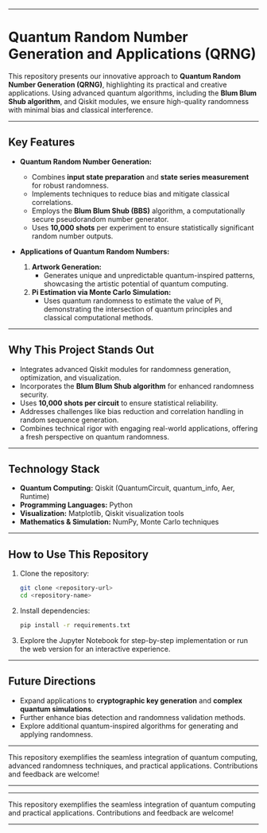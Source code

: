 

---

# **Quantum Random Number Generation and Applications (QRNG)**  

This repository presents our innovative approach to **Quantum Random Number Generation (QRNG)**, highlighting its practical and creative applications. Using advanced quantum algorithms, including the **Blum Blum Shub algorithm**, and Qiskit modules, we ensure high-quality randomness with minimal bias and classical interference.  

---

## **Key Features**
- **Quantum Random Number Generation:**
  - Combines **input state preparation** and **state series measurement** for robust randomness.
  - Implements techniques to reduce bias and mitigate classical correlations.  
  - Employs the **Blum Blum Shub (BBS)** algorithm, a computationally secure pseudorandom number generator.
  - Uses **10,000 shots** per experiment to ensure statistically significant random number outputs.

- **Applications of Quantum Random Numbers:**
  1. **Artwork Generation:**  
     - Generates unique and unpredictable quantum-inspired patterns, showcasing the artistic potential of quantum computing.  
  2. **Pi Estimation via Monte Carlo Simulation:**  
     - Uses quantum randomness to estimate the value of Pi, demonstrating the intersection of quantum principles and classical computational methods.

---

## **Why This Project Stands Out**
- Integrates advanced Qiskit modules for randomness generation, optimization, and visualization.  
- Incorporates the **Blum Blum Shub algorithm** for enhanced randomness security.  
- Uses **10,000 shots per circuit** to ensure statistical reliability.  
- Addresses challenges like bias reduction and correlation handling in random sequence generation.  
- Combines technical rigor with engaging real-world applications, offering a fresh perspective on quantum randomness.  

---

## **Technology Stack**
- **Quantum Computing:** Qiskit (QuantumCircuit, quantum_info, Aer, Runtime)  
- **Programming Languages:** Python  
- **Visualization:** Matplotlib, Qiskit visualization tools  
- **Mathematics & Simulation:** NumPy, Monte Carlo techniques  

---

## **How to Use This Repository**
1. Clone the repository:  
   ```bash
   git clone <repository-url>
   cd <repository-name>
   ```
2. Install dependencies:
   ```bash
   pip install -r requirements.txt
   ```
3. Explore the Jupyter Notebook for step-by-step implementation or run the web version for an interactive experience.  

---

## **Future Directions**
- Expand applications to **cryptographic key generation** and **complex quantum simulations**.  
- Further enhance bias detection and randomness validation methods.  
- Explore additional quantum-inspired algorithms for generating and applying randomness.  

---

This repository exemplifies the seamless integration of quantum computing, advanced randomness techniques, and practical applications. Contributions and feedback are welcome!

--- 



---

This repository exemplifies the seamless integration of quantum computing and practical applications. Contributions and feedback are welcome!

--- 

